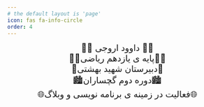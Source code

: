 ```yaml
---
# the default layout is 'page'
icon: fas fa-info-circle
order: 4
---
```


<div class="content" style="
    font-size: 20px;
    text-align: center;
">
👨&zwj;🎓 داوود اروجی 👨&zwj;🎓<br>
    👨&zwj;🏫پایه ی یازدهم ریاضی👨&zwj;🏫<br>
    🏫دبیرستان شهید بهشتی🏫<br>
    🏙️دوره دوم گچساران🏙️<br>
    🌐فعالیت در زمینه ی برنامه نویسی و وبلاگ🌐<br>
</div>